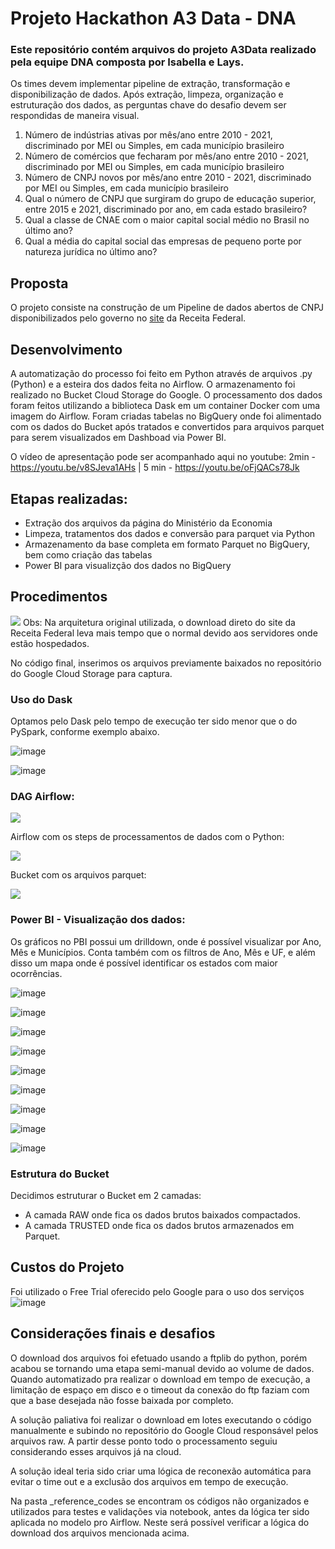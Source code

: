 # Projeto Hackathon A3 Data - DNA

### Este repositório contém arquivos do projeto A3Data realizado pela equipe DNA composta por Isabella e Lays.

Os times devem implementar pipeline de extração, transformação e disponibilização de dados. Após extração, limpeza, organização e estruturação dos dados, as perguntas chave do desafio devem ser respondidas de maneira visual.

1. Número de indústrias ativas por mês/ano entre 2010 - 2021, discriminado por MEI 
ou Simples, em cada município brasileiro
2. Número de comércios que fecharam por mês/ano entre 2010 - 2021, discriminado 
por MEI ou Simples, em cada município brasileiro
3. Número de CNPJ novos por mês/ano entre 2010 - 2021, discriminado por MEI ou 
Simples, em cada município brasileiro
4. Qual o número de CNPJ que surgiram do grupo de educação superior, entre 2015 
e 2021, discriminado por ano, em cada estado brasileiro?
5. Qual a classe de CNAE com o maior capital social médio no Brasil no último ano?
6. Qual a média do capital social das empresas de pequeno porte por natureza 
jurídica no último ano?

## Proposta
O projeto consiste na construção de um Pipeline de dados abertos de CNPJ disponibilizados pelo governo no [site](https://www.gov.br/receitafederal/pt-br/assuntos/orientacao-tributaria/cadastros/consultas/dados-publicos-cnpj) da Receita Federal.


## Desenvolvimento
A automatização do processo foi feito em Python através de arquivos .py (Python) e a esteira dos dados feita no Airflow. O armazenamento foi realizado no Bucket Cloud Storage do Google. O processamento dos dados foram feitos utilizando a biblioteca Dask em um container Docker com uma imagem do Airflow. Foram criadas tabelas no BigQuery onde foi alimentado com os dados do Bucket após tratados e convertidos para arquivos parquet para serem visualizados em Dashboad via Power BI.

O vídeo de apresentação pode ser acompanhado aqui no youtube: 2min - https://youtu.be/v8SJeva1AHs | 5 min - https://youtu.be/oFjQACs78Jk

## Etapas realizadas:
- Extração dos arquivos da página do Ministério da Economia
- Limpeza, tratamentos dos dados e conversão para parquet via Python
- Armazenamento da base completa em formato Parquet no BigQuery, bem como criação das tabelas
- Power BI para visualizção dos dados no BigQuery

## Procedimentos

![](images/MicrosoftTeams-image.png)
Obs: Na arquitetura original utilizada, o download direto do site da Receita Federal leva mais tempo que o normal devido aos servidores onde estão hospedados.

No código final, inserimos os arquivos previamente baixados no repositório do Google Cloud Storage para captura.


### Uso do Dask
Optamos pelo Dask pelo tempo de execução ter sido menor que o do PySpark, conforme exemplo abaixo.

![image](https://user-images.githubusercontent.com/35038689/134814825-4df3009f-ad76-4028-aef9-7e63b4c2a7ce.png)

![image](https://user-images.githubusercontent.com/35038689/134814812-6f29f267-e747-46a6-9bf8-5d9fe76d7d52.png)


### DAG Airflow:

![](images/dag.PNG)


Airflow com os steps de processamentos de dados com o Python:

![](images/airflow.PNG)

Bucket com os arquivos parquet:

![](images/dados-salvos-formato-parquet.PNG)


### Power BI - Visualização dos dados:
Os gráficos no PBI possui um drilldown, onde é possível visualizar por Ano, Mês e Municípios.
Conta também com os filtros de Ano, Mês e UF, e além disso um mapa onde é possível identificar os estados com maior ocorrências.

![image](https://user-images.githubusercontent.com/35038689/134792038-f09de045-d064-4964-95d7-3861b96da3b5.png)

![image](https://user-images.githubusercontent.com/35038689/134792056-bafcd6a6-ff83-4280-aaf2-e9cdf4efd119.png)

![image](https://user-images.githubusercontent.com/35038689/134810431-2e0e7075-875f-4e93-93f6-de351e01a6e1.png)

![image](https://user-images.githubusercontent.com/35038689/134810953-4dc94b1c-aeed-4572-b32c-703eaa3c5dd7.png)

![image](https://user-images.githubusercontent.com/35038689/134810862-6ae4c999-7ae3-4403-87df-026c14ea9c9d.png)

![image](https://user-images.githubusercontent.com/35038689/134810877-a209078f-bfc3-49ee-b9f7-2278c1c43702.png)

![image](https://user-images.githubusercontent.com/35038689/134811029-136712eb-d2c2-4bbc-b3ea-60f91e2c91b8.png)

![image](https://user-images.githubusercontent.com/35038689/134792305-f762ae7f-f13a-41c1-a97a-4cf8e10580fb.png)

![image](https://user-images.githubusercontent.com/35038689/134792318-a9eadabd-de71-47c5-a050-5abf09d3ed40.png)
    

### Estrutura do Bucket

Decidimos estruturar o Bucket em 2 camadas:

- A camada RAW onde fica os dados brutos baixados compactados.
- A camada TRUSTED onde fica os dados brutos armazenados em Parquet.

## Custos do Projeto
Foi utilizado o Free Trial oferecido pelo Google para o uso dos serviços
![image](https://user-images.githubusercontent.com/35038689/134792466-bac80a07-e194-4bcd-898c-4d30311276e0.png)

## Considerações finais e desafios
O download dos arquivos foi efetuado usando a ftplib do python, porém acabou se tornando uma etapa semi-manual devido ao volume de dados. Quando automatizado pra realizar o download em tempo de execução, a limitação de espaço em disco e o timeout da conexão do ftp faziam com que a base desejada não fosse baixada por completo.

A solução paliativa foi realizar o download em lotes executando o código manualmente e subindo no repositório do Google Cloud responsável pelos arquivos raw. A partir desse ponto todo o processamento seguiu considerando esses arquivos já na cloud.

A solução ideal teria sido criar uma lógica de reconexão automática para evitar o time out e a exclusão dos arquivos em tempo de execução.

Na pasta _reference_codes se encontram os códigos não organizados e utilizados para testes e validações via notebook, antes da lógica ter sido aplicada no modelo pro Airflow. Neste será possível verificar a lógica do download dos arquivos mencionada acima.
